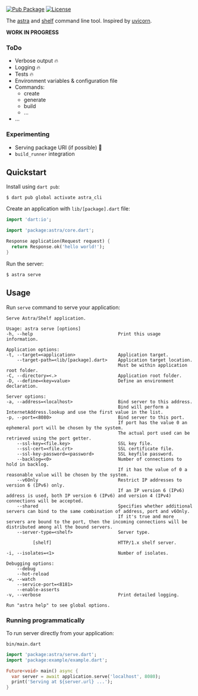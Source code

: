 [![Pub Package](https://img.shields.io/pub/v/astra_cli.svg)][astra_cli]
[![License](https://img.shields.io/badge/License-MIT-blue.svg)](LICENSE)

The [astra][] and [shelf][] command line tool. Inspired by [uvicorn][].

**WORK IN PROGRESS**

### ToDo
- Verbose output 🔥
- Logging 🔥
- Tests 🔥
- Environment variables & configuration file
- Commands:
  - create
  - generate
  - build
  - ...
- ...

### Experimenting
- Serving package URI (if possible) 🤔
- `build_runner` integration

## Quickstart

Install using `dart pub`:

```console
$ dart pub global activate astra_cli
```

Create an application with `lib/[package].dart` file:

```dart
import 'dart:io';

import 'package:astra/core.dart';

Response application(Request request) {
  return Response.ok('hello world!');
}
```

Run the server:

```console
$ astra serve
```

## Usage

Run `serve` command to serve your application:

```console
Serve Astra/Shelf application.

Usage: astra serve [options]
-h, --help                                Print this usage information.

Application options:
-t, --target=<application>                Application target.
    --target-path=<lib/[package].dart>    Application target location.
                                          Must be within application root folder.
-C, --directory=<.>                       Application root folder.
-D, --define=<key=value>                  Define an environment declaration.

Server options:
-a, --address=<localhost>                 Bind server to this address.
                                          Bind will perform a InternetAddress.lookup and use the first value in the list.
-p, --port=<8080>                         Bind server to this port.
                                          If port has the value 0 an ephemeral port will be chosen by the system.
                                          The actual port used can be retrieved using the port getter.
    --ssl-key=<file.key>                  SSL key file.
    --ssl-cert=<file.crt>                 SSL certificate file.
    --ssl-key-password=<password>         SSL keyfile password.
    --backlog=<0>                         Number of connections to hold in backlog.
                                          If it has the value of 0 a reasonable value will be chosen by the system.
    --v6Only                              Restrict IP addresses to version 6 (IPv6) only.
                                          If an IP version 6 (IPv6) address is used, both IP version 6 (IPv6) and version 4 (IPv4) connections will be accepted.
    --shared                              Specifies whether additional servers can bind to the same combination of address, port and v6Only.
                                          If it's true and more servers are bound to the port, then the incoming connections will be distributed among all the bound servers.
    --server-type=<shelf>                 Server type.

          [shelf]                         HTTP/1.x shelf server.

-i, --isolates=<1>                        Number of isolates.

Debugging options:
    --debug
    --hot-reload
-w, --watch
    --service-port=<8181>
    --enable-asserts
-v, --verbose                             Print detailed logging.

Run "astra help" to see global options.
```

### Running programmatically

To run server directly from your application:

`bin/main.dart`

```dart
import 'package:astra/serve.dart';
import 'package:example/example.dart';

Future<void> main() async {
  var server = await application.serve('localhost', 8080);
  print('Serving at ${server.url} ...');
}
```

[astra]: https://pub.dev/packages/astra
[astra_cli]: https://pub.dev/packages/astra_cli
[shelf]: https://pub.dev/packages/shelf
[uvicorn]: https://github.com/encode/uvicorn